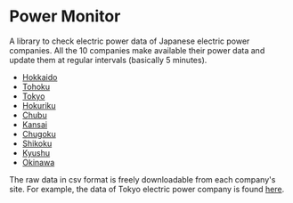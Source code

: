 ﻿Power Monitor
=============
A library to check electric power data of Japanese electric power companies. All the 10 companies make available their power data and update them at regular intervals (basically 5 minutes).

 - [Hokkaido](http://www.hepco.co.jp/)
 - [Tohoku](http://www.tohoku-epco.co.jp/)
 - [Tokyo](http://www.tepco.co.jp/)
 - [Hokuriku](http://www.rikuden.co.jp/)
 - [Chubu](https://www.chuden.co.jp/)
 - [Kansai](http://www.kepco.co.jp/)
 - [Chugoku](http://www.energia.co.jp/)
 - [Shikoku](http://www.yonden.co.jp/)
 - [Kyushu](http://www.kyuden.co.jp/)
 - [Okinawa](http://www.okiden.co.jp/)

The raw data in csv format is freely downloadable from each company's site. For example, the data of Tokyo electric power company is found [here](http://www.tepco.co.jp/en/forecast/html/index-e.html).
